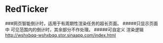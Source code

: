 RedTicker
=========

###网页智能倒计时，适用于有周期性渲染任务的超长页面。
#####只显示页面中 可见范围内的倒计时，其余部分不作处理。
#####可自定义 渲染逻辑
http://wshxbqq-wshxbqq.stor.sinaapp.com/index.html
